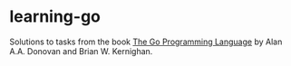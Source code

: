 # learning-go

Solutions to tasks from the book [The Go Programming Language](http://www.gopl.io/)
by Alan A.A. Donovan and Brian W. Kernighan.
